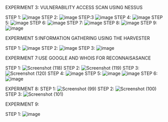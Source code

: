 EXPERIMENT 3: VULNERABILITY ACCESS SCAN USING NESSUS

STEP 1:
![image](https://user-images.githubusercontent.com/113325376/217538588-56ab6c86-69c4-4c14-8742-c82dd721f998.png)
STEP 2:
![image](https://user-images.githubusercontent.com/113325376/217538640-738a8fed-6999-4fb9-81c3-8c0c79be7387.png)
STEP:3
![image](https://user-images.githubusercontent.com/113325376/217538682-3f58da4c-344b-48b1-ad5a-dd61d5cc4900.png)
STEP 4:
![image](https://user-images.githubusercontent.com/113325376/217538741-02b52b99-47ad-4232-837c-a3f1df39fbee.png)
STEP 5:
![image](https://user-images.githubusercontent.com/113325376/217538857-148e3d83-5beb-42d4-9078-f0bc940c9d10.png)
STEP 6:
![image](https://user-images.githubusercontent.com/113325376/217538907-9ac4a905-a8d1-4212-920f-e6901a1a0d4e.png)
STEP 7:
![image](https://user-images.githubusercontent.com/113325376/217538982-fc1e39af-9d7e-495c-a8e6-88f0948fbd53.png)
STEP 8:
![image](https://user-images.githubusercontent.com/113325376/217539060-4f0c6bfd-61b5-4edc-9380-06796816817f.png)
STEP 9:
![image](https://user-images.githubusercontent.com/113325376/217539119-dd64e3a3-56d9-4dc8-a09a-97e5ff34aff8.png)





EXPERIMENT 5:INFORMATION GATHERING USING THE HARVESTER

STEP 1:
![image](https://user-images.githubusercontent.com/113325376/217540180-a0443d23-b88f-43fa-bbc5-bbd9d358858b.png)
STEP 2:
![image](https://user-images.githubusercontent.com/113325376/217540808-d1de8130-f36b-4f3c-90a9-6113e1595114.png)
STEP 3:
![image](https://user-images.githubusercontent.com/113325376/217540759-c533a20e-dda5-4851-9b84-0861076b4840.png)




EXPERIMENT 7:USE GOOGLE AND WHOIS FOR RECONNAISASANCE

STEP 1:
![Screenshot (118)](https://user-images.githubusercontent.com/113325376/217532823-50618393-2b03-4719-aa38-dce0566bfb54.png)
STEP 2:
![Screenshot (119)](https://user-images.githubusercontent.com/113325376/217532709-a3846350-0e1a-4dbe-b86a-be78a18951c3.png)
STEP 3:
![Screenshot (120)](https://user-images.githubusercontent.com/113325376/217532954-dc5ea544-9918-4755-8640-f56f9151635a.png)
STEP 4:
![image](https://user-images.githubusercontent.com/113325376/217533741-3168e417-1c88-4341-8017-6c798f43505a.png)
STEP 5:
![image](https://user-images.githubusercontent.com/113325376/217533832-2e7d13f4-aad5-43e3-b967-352157b8b311.png)
![image](https://user-images.githubusercontent.com/113325376/217533906-3afd45fe-c3aa-4809-a297-928e22a42640.png)
STEP 6:
![image](https://user-images.githubusercontent.com/113325376/217534073-e374a62f-ed53-4766-a0ef-5bcccf56247c.png)


EXPERIMENT 8:
STEP 1:
![Screenshot (99)](https://user-images.githubusercontent.com/113325376/217534564-7211e6c3-3f61-4d48-b3bf-dc06a7944ed9.png)
STEP 2:
![Screenshot (100)](https://user-images.githubusercontent.com/113325376/217534653-9387febf-4d5f-4970-a2f3-19448c91c432.png)
STEP 3:
![Screenshot (101)](https://user-images.githubusercontent.com/113325376/217535010-88186ce4-fd43-4f13-8c34-da3955287dfa.png)



EXPERIMENT 9:

STEP 1:
![image](https://user-images.githubusercontent.com/113325376/217535773-c8cb73d8-777b-4f35-94f9-ba2c5bf75867.png)
